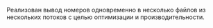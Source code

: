 Реализован вывод номеров одновременно в несколько файлов из нескольких потоков с целью оптимизации и производительности.
